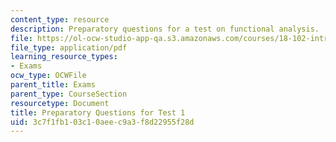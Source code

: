 ```yaml
---
content_type: resource
description: Preparatory questions for a test on functional analysis.
file: https://ol-ocw-studio-app-qa.s3.amazonaws.com/courses/18-102-introduction-to-functional-analysis-spring-2009/3c7f1fb103c10aeec9a3f8d22955f28d_MIT18_102s09_exam_pretest01.pdf
file_type: application/pdf
learning_resource_types:
- Exams
ocw_type: OCWFile
parent_title: Exams
parent_type: CourseSection
resourcetype: Document
title: Preparatory Questions for Test 1
uid: 3c7f1fb1-03c1-0aee-c9a3-f8d22955f28d
---
```

